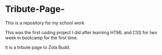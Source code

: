 # Tribute-Page-
This is a repository for my school work 

This was the first coding project I did after learning HTML and CSS for two week in bootcamp for the first time. 

It is a tribute page to Zola Budd. 

